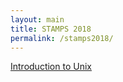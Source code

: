 ```yaml
---
layout: main
title: STAMPS 2018
permalink: /stamps2018/
---
```



[Introduction to Unix](/stamps2018/unix/intro.md)
